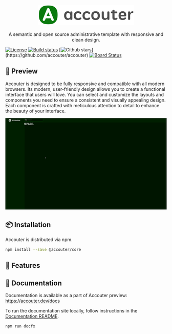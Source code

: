 <p align="center">
  <a href="https://github.com/accouter/accouter"><img src="https://raw.githubusercontent.com/accouter/accouter/main/assets/brand-logo.svg" alt="A semantic and open source administrative template with responsive and clean design." width="300"></a><br><br>
  A semantic and open source administrative template with responsive and clean design.
</p>


[![License](https://img.shields.io/github/license/accouter/accouter)](https://github.com/accouter/accouter/blob/main/LICENSE)
[![Build status](https://dev.azure.com/wangkanai/Accouter/_apis/build/status/main-ci)](https://dev.azure.com/wangkanai/Accouter/_build/latest?definitionId=44)
[![Github stars](https://img.shields.io/github/stars/accouter/accouter?style=social")](https://github.com/accouter/accouter)
[![Board Status](https://dev.azure.com/wangkanai/4d05931f-8086-43cd-9525-fae9ffd6c9c0/e543d099-bab3-4b13-aff3-ccde0dc13ec9/_apis/work/boardbadge/91d630bf-108e-4a6f-849a-e473095480b7)](https://dev.azure.com/wangkanai/4d05931f-8086-43cd-9525-fae9ffd6c9c0/_boards/board/t/e543d099-bab3-4b13-aff3-ccde0dc13ec9/Epics/)

[//]: # (<p align="center">)
[//]: # (  <a href="https://github.com/sponsors/wangkanai">)
[//]: # (    <img src='https://raw.githubusercontent.com/accouter/static/main/sponsors.svg'>)
[//]: # (  </a>)
[//]: # (</p>)

## 🔎 Preview

Accouter is designed to be fully responsive and compatible with all modern browsers. 
Its modern, user-friendly design allows you to create a functional interface that users will love. 
You can select and customize the layouts and components you need to ensure a consistent and visually appealing design. 
Each component is crafted with meticulous attention to detail to enhance the beauty of your interface.

[![Preview](https://raw.githubusercontent.com/accouter/accouter/main/assets/preview.png)](https://preview.accouter.dev/)

## 📦 Installation

Accouter is distributed via npm.

```bash
npm install --save @accouter/core
```

## 🚀 Features


## 📖 Documentation

Documentation is available as a part of Accouter preview: https://accouter.dev/docs

To run the documentation site locally, follow instructions in the [Documentation README](https://github.com/accouter/accouter/blob/main/README.md).

```bash
npm run docfx
```
